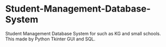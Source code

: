 # Student-Management-Database-System
Student Management Database System for such as KG and small schools. This made by Python Tkinter GUI and SQL.
